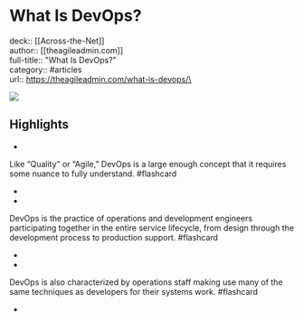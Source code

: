# What Is DevOps?

deck:: [[Across-the-Net]]\
author:: [[theagileadmin.com]]\
full-title:: "What Is DevOps?"\
category:: #articles\
url:: https://theagileadmin.com/what-is-devops/\

![](https://readwise-assets.s3.amazonaws.com/static/images/article4.6bc1851654a0.png)

## Highlights
- 

Like “Quality” or “Agile,” DevOps is a large enough concept that it requires some nuance to fully understand. #flashcard 


    
-
- 

DevOps is the practice of operations and development engineers participating together in the entire service lifecycle, from design through the development process to production support. #flashcard 


    
-
- 

DevOps is also characterized by operations staff making use many of the same techniques as developers for their systems work. #flashcard 


    
-
